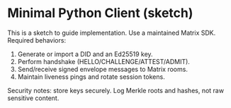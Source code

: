 <!-- status: stub; target: 150+ words -->
<!-- status: stub; target: 150+ words -->
<!-- status: stub; target: 150+ words -->
<!-- status: stub; target: 150+ words -->
<!-- status: stub; target: 150+ words -->
# Minimal Python Client (sketch)

This is a sketch to guide implementation.  Use a maintained Matrix SDK.  Required behaviors:
1) Generate or import a DID and an Ed25519 key.
2) Perform handshake (HELLO/CHALLENGE/ATTEST/ADMIT).
3) Send/receive signed envelope messages to Matrix rooms.
4) Maintain liveness pings and rotate session tokens.

Security notes: store keys securely.  Log Merkle roots and hashes, not raw sensitive content.






